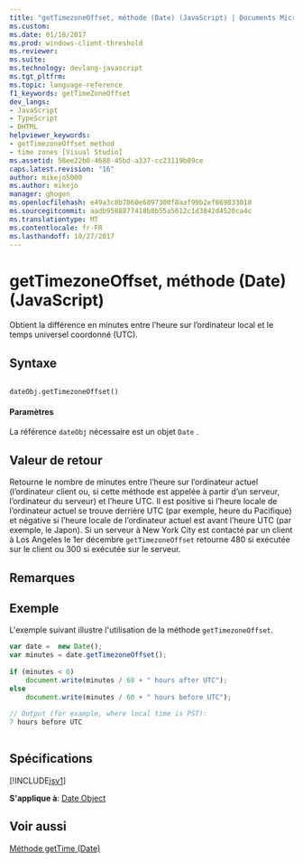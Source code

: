 ```yaml
---
title: "getTimezoneOffset, méthode (Date) (JavaScript) | Documents Microsoft"
ms.custom: 
ms.date: 01/18/2017
ms.prod: windows-client-threshold
ms.reviewer: 
ms.suite: 
ms.technology: devlang-javascript
ms.tgt_pltfrm: 
ms.topic: language-reference
f1_keywords: getTimeZoneOffset
dev_langs:
- JavaScript
- TypeScript
- DHTML
helpviewer_keywords:
- getTimezoneOffset method
- time zones [Visual Studio]
ms.assetid: 58ee22b0-4688-45bd-a337-cc23119b09ce
caps.latest.revision: "16"
author: mikejo5000
ms.author: mikejo
manager: ghogen
ms.openlocfilehash: e49a3c8b7060e6097300f8aaf99b2ef869833018
ms.sourcegitcommit: aadb9588877418b8b55a5612c1d3842d4520ca4c
ms.translationtype: MT
ms.contentlocale: fr-FR
ms.lasthandoff: 10/27/2017
---
```

# <a name="gettimezoneoffset-method-date-javascript"></a>getTimezoneOffset, méthode (Date) (JavaScript)
Obtient la différence en minutes entre l’heure sur l’ordinateur local et le temps universel coordonné (UTC).  
  
## <a name="syntax"></a>Syntaxe  
  
```  
  
dateObj.getTimezoneOffset()   
```  
  
#### <a name="parameters"></a>Paramètres  
 La référence `dateObj` nécessaire est un objet `Date` .  
  
## <a name="return-value"></a>Valeur de retour  
 Retourne le nombre de minutes entre l’heure sur l’ordinateur actuel (l’ordinateur client ou, si cette méthode est appelée à partir d’un serveur, l’ordinateur du serveur) et l’heure UTC. Il est positive si l’heure locale de l’ordinateur actuel se trouve derrière UTC (par exemple, heure du Pacifique) et négative si l’heure locale de l’ordinateur actuel est avant l’heure UTC (par exemple, le Japon). Si un serveur à New York City est contacté par un client à Los Angeles le 1er décembre `getTimezoneOffset` retourne 480 si exécutée sur le client ou 300 si exécutée sur le serveur.  
  
## <a name="remarks"></a>Remarques  
  
## <a name="example"></a>Exemple  
 L'exemple suivant illustre l'utilisation de la méthode `getTimezoneOffset`.  
  
```JavaScript  
var date =  new Date();  
var minutes = date.getTimezoneOffset();  
  
if (minutes < 0)  
    document.write(minutes / 60 + " hours after UTC");  
else  
    document.write(minutes / 60 + " hours before UTC");  
  
// Output (for example, where local time is PST):   
7 hours before UTC  
  
```  
  
## <a name="requirements"></a>Spécifications  
 [!INCLUDE[jsv1](../../javascript/misc/includes/jsv1-md.md)]  
  
 **S'applique à**: [Date Object](../../javascript/reference/date-object-javascript.md)  
  
## <a name="see-also"></a>Voir aussi  
 [Méthode getTime (Date)](../../javascript/reference/gettime-method-date-javascript.md)